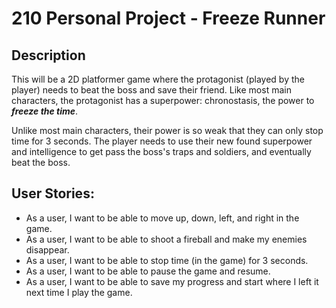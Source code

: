 # 210 Personal Project - Freeze Runner

## Description

This will be a 2D platformer game where the protagonist (played by the player)
needs to beat the boss and save their friend. Like most main characters, the protagonist
has a superpower: chronostasis, the power to ***freeze the time***.

Unlike most main characters, their power is so weak that they can only stop time for 3 seconds.
The player needs to use their new found superpower and intelligence to get pass the boss's
traps and soldiers, and eventually beat the boss.

## User Stories:

- As a user, I want to be able to move up, down, left, and right in the game.
- As a user, I want to be able to shoot a fireball and make my enemies disappear.
- As a user, I want to be able to stop time (in the game) for 3 seconds.
- As a user, I want to be able to pause the game and resume.
- As a user, I want to be able to save my progress and start where I left it next time I play the game.
